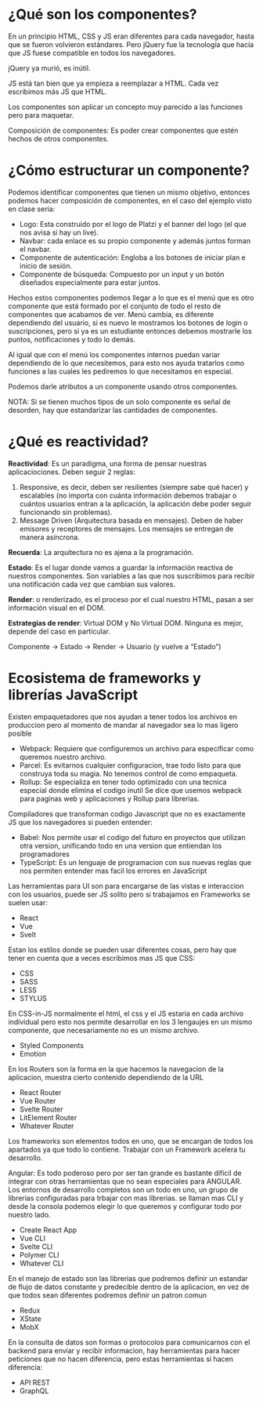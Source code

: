 # ¿Qué son los componentes?
En un principio HTML, CSS y JS eran diferentes para cada navegador, hasta que se fueron volvieron estándares. Pero jQuery fue la tecnología que hacía que JS fuese compatible en todos los navegadores.

jQuery ya murió, es inútil.

JS está tan bien que ya empieza a reemplazar a HTML. Cada vez escribimos más JS que HTML.

Los componentes son aplicar un concepto muy parecido a las funciones pero para maquetar.

Composición de componentes: Es poder crear componentes que estén hechos de otros componentes.

# ¿Cómo estructurar un componente?
Podemos identificar componentes que tienen un mismo objetivo, entonces podemos hacer composición de componentes, en el caso del ejemplo visto en clase sería:

* Logo: Esta construido por el logo de Platzi y el banner del logo (el que nos avisa si hay un live).
* Navbar: cada enlace es su propio componente y además juntos forman el navbar.
* Componente de autenticación: Engloba a los botones de iniciar plan e inicio de sesión.
* Componente de búsqueda: Compuesto por un input y un botón diseñados especialmente para estar juntos.

Hechos estos componentes podemos llegar a lo que es el menú que es otro componente que está formado por el conjunto de todo el resto de componentes que acabamos de ver. Menú cambia, es diferente dependiendo del usuario, si es nuevo le mostramos los botones de login o suscripciones, pero si ya es un estudiante entonces debemos mostrarle los puntos, notificaciones y todo lo demás.

Al igual que con el menú los componentes internos puedan variar dependiendo de lo que necesitemos, para esto nos ayuda tratarlos como funciones a las cuales les pediremos lo que necesitamos en especial.

Podemos darle atributos a un componente usando otros componentes.

NOTA: Si se tienen muchos tipos de un solo componente es señal de desorden, hay que estandarizar las cantidades de componentes.
# ¿Qué es reactividad?
**Reactividad**: Es un paradigma, una forma de pensar nuestras aplicaciociones. Deben seguir 2 reglas:

1. Responsive, es decir, deben ser resilientes (siempre sabe qué hacer) y escalables (no importa con cuánta información debemos trabajar o cuántos usuarios entran a la aplicación, la aplicación debe poder seguir funcionando sin problemas).
2. Message Driven (Arquitectura basada en mensajes). Deben de haber emisores y receptores de mensajes. Los mensajes se entregan de manera asíncrona.

**Recuerda**: La arquitectura no es ajena a la programación.

**Estado**: Es el lugar donde vamos a guardar la información reactiva de nuestros componentes. Son variables a las que nos suscribimos para recibir una notificación cada vez que cambian sus valores.

**Render**: o renderizado, es el proceso por el cual nuestro HTML, pasan a ser información visual en el DOM.

**Estrategias de render**: Virtual DOM y No Virtual DOM. Ninguna es mejor, depende del caso en particular.

Componente -> Estado -> Render -> Usuario (y vuelve a “Estado”)
# 

# Ecosistema de frameworks y librerías JavaScript
Existen empaquetadores que nos ayudan a tener todos los archivos en produccion pero al momento de mandar al navegador sea lo mas ligero posible

* Webpack: Requiere que configuremos un archivo para especificar como queremos nuestro archivo.
* Parcel: Es evitarnos cualquier configuracion, trae todo listo para que construya toda su magia. No tenemos control de como empaqueta.
* Rollup: Se especializa en tener todo optimizado con una tecnica especial donde elimina el codigo inutil
Se dice que usemos webpack para paginas web y aplicaciones y Rollup para librerias.

Compiladores que transforman codigo Javascript que no es exactamente JS que los navegadores si pueden entender:

* Babel: Nos permite usar el codigo del futuro en proyectos que utilizan otra version, unificando todo en una version que entiendan los programadores
* TypeScript: Es un lenguaje de programacion con sus nuevas reglas que nos permiten entender mas facil los errores en JavaScript

Las herramientas para UI son para encargarse de las vistas e interaccion con los usuarios, puede ser JS solito pero si trabajamos en Frameworks se suelen usar:

* React
* Vue
* Svelt

Estan los estilos donde se pueden usar diferentes cosas, pero hay que tener en cuenta que a veces escribimos mas JS que CSS:

* CSS
* SASS
* LESS
* STYLUS

En CSS-in-JS normalmente el html, el css y el JS estaria en cada archivo individual pero esto nos permite desarrollar en los 3 lengaujes en un mismo componente, que necesariamente no es un mismo archivo.

* Styled Components
* Emotion

En los Routers son la forma en la que hacemos la navegacion de la aplicacion, muestra cierto contenido dependiendo de la URL

* React Router
* Vue Router
* Svelte Router
* LitElement Router
* Whatever Router

Los frameworks son elementos todos en uno, que se encargan de todos los apartados ya que todo lo contiene. Trabajar con un Framework acelera tu desarrollo.

Angular: Es todo poderoso pero por ser tan grande es bastante dificil de integrar con otras herramientas que no sean especiales para ANGULAR.
Los entornos de desarrollo completos son un todo en uno, un grupo de librerias configuradas para trbajar con mas librerias. se llaman mas CLI y desde la consola podemos elegir lo que queremos y configurar todo por nuestro lado.

* Create React App
* Vue CLI
* Svelte CLI
* Polymer CLI
* Whatever CLI

En el manejo de estado son las librerias que podremos definir un estandar de flujo de datos constante y predecible dentro de la aplicacion, en vez de que todos sean diferentes podremos definir un patron comun

* Redux
* XState
* MobX

En la consulta de datos son formas o protocolos para comunicarnos con el backend para enviar y recibir informacion, hay herramientas para hacer peticiones que no hacen diferencia, pero estas herramientas si hacen diferencia:

* API REST
* GraphQL